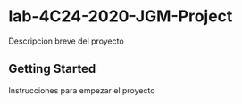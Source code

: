 # lab-4C24-2020-JGM-Project

Descripcion breve del proyecto

## Getting Started

Instrucciones para empezar el proyecto
